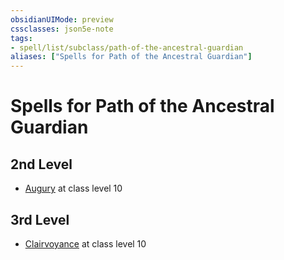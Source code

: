 ```yaml
---
obsidianUIMode: preview
cssclasses: json5e-note
tags:
- spell/list/subclass/path-of-the-ancestral-guardian
aliases: ["Spells for Path of the Ancestral Guardian"]
---
```

# Spells for Path of the Ancestral Guardian

## 2nd Level

- [Augury](augury "PHB") at class level 10

## 3rd Level

- [Clairvoyance](clairvoyance "PHB") at class level 10